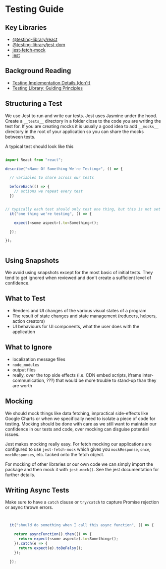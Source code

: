 # Testing Guide

## Key Libraries

* [@testing-library/react](https://testing-library.com/docs/react-testing-library/intro)
* [@testing-library/jest-dom](https://testing-library.com/docs/ecosystem-jest-dom)
* [jest-fetch-mock](https://www.npmjs.com/package/jest-fetch-mock)
* [jest](https://jestjs.io/docs/en/getting-started.html)

## Background Reading

* [Testing Implementation Details (don't)](https://kentcdodds.com/blog/testing-implementation-details)
* [Testing Library: Guiding Principles](https://testing-library.com/docs/guiding-principles)

## Structuring a Test

We use Jest to run and write our tests. Jest uses Jasmine under the hood. Create a `__tests__` directory in a folder close to the code you are writing the test for. If you are creating mocks it is usually a good idea to add `__mocks__` directory in the root of your application so you can share the mocks between tests.

A typical test should look like this

```javascript

import React from "react";

describe("<Name Of Something We're Testing>", () => {

  // variables to share across our tests

  beforeEach(() => {
    // actions we repeat every test
  })


// typically each test should only test one thing, but this is not set in stone
  it("one thing we're testing", () => {

    expect(<some aspect>).to<Something>();

  });

});



```
## Using Snapshots

We avoid using snapshots except for the most basic of initial tests. They tend to get ignored when reviewed and don't create a sufficient level of confidence.

## What to Test

* Renders and UI changes of the various visual states of a program
* The result of state changes and state management (reducers, helpers, action creators)
* UI behaviours for UI components, what the user does with the application

## What to Ignore

* localization message files
* `node_modules`
* output files
* really, over the top side effects (i.e. CDN embed scripts, iframe inter-communication, ???) that would be more trouble to stand-up than they are worth

## Mocking

We should mock things like data fetching, impractical side-effects like Google Charts or when we specifically need to isolate a piece of code for testing. Mocking should be done with care as we still want to maintain our confidence in our tests and code, over mocking can disguise potential issues.

Jest makes mocking really easy. For fetch mocking our applications are configured to use `jest-fetch-mock` which gives you `mockResponse`, `once`, `mockResponses`, etc. tacked onto the fetch object.

For mocking of other libraries or our own code we can simply import the package and then mock it with `jest.mock()`. See the jest documentation for further details.

## Writing Async Tests

Make sure to have a `catch` clause or `try/catch` to capture Promise rejection or async thrown errors.

```javascript


  it("should do something when I call this async function", () => {

    return asyncFunction().then(() => {
      return expect(<some aspect>).to<Something>();
    }).catch(e => {
      return expect(e).toBeFalsy();
    });

  });


```

